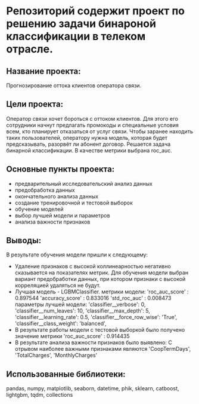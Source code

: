 # Репозиторий содержит проект по решению задачи бинароной классификации в телеком отрасле.

## Название проекта: 
Прогнозирование оттока клиентов оператора связи.

## Цели проекта:
Оператор связи хочет бороться с оттоком клиентов. Для этого его сотрудники начнут предлагать промокоды и специальные условия всем, кто планирует отказаться от услуг связи. Чтобы заранее находить таких пользователей, оператору нужна модель, которая будет предсказывать, разорвёт ли абонент договор. Решается задача бинарной классификации. В качестве метрики выбрана roc_auc.

## Основные пункты проекта:
- предварительный исследовательский анализ данных
- предобработка данных
- окончательного анализа данных
- создание тренировочной и тестовой выборок
- обучение моделей
- выбор лучшей модели и параметров
- анализа важности признаков

## Выводы:
В результате обучения модели пришли к следующему:

- Удаление признаков с высокой коллинеарностью негативно сказывается на показателях метрик. Для обучения модели выбран вариант предобработки данных, при котором признаки с высокой корреляцией удаляться не будут.
- Лучшая модель - LGBMClassifier.
    метрики модели:
        'roc_auc_score' : 0.897544
        'accuracy_score' : 0.833016
        'std_roc_auc' : 0.008473
    параметры лучшей модели:
        'classifier__verbose': 0,
        'classifier__num_leaves': 10,
        'classifier__max_depth': 5,
        'classifier__learning_rate': 0.5,
        'classifier__force_row_wise': 'True',
        'classifier__class_weight': 'balanced',
- В результате работы модели с тестовой выборкой было получено значение метрики
    'roc_auc_score' : 0.914435
- В результате анализа важности признаков было выявлено:
    С отрывом наиболее важными признаками являются 'CoopTermDays', 'TotalCharges', 'MonthlyCharges'

## Использованные библиотеки:
pandas, numpy, matplotlib, seaborn, datetime, phik, sklearn, catboost, lightgbm, tqdm, collections




